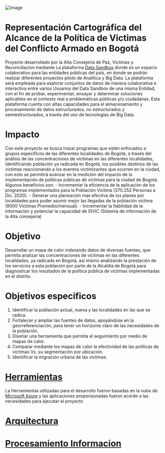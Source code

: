 ![image](https://user-images.githubusercontent.com/93198276/138985146-157ac5a4-5c30-45a9-b7ea-9cde05892757.png)


# Representación Cartográfica del Alcance de la Política de Victimas del Conflicto Armado en Bogotá
Proyecto desarrollado por la Alta Consejeria de Paz, Victimas y Reconciliacion mediante  La plataforma [Data Sandbox](https://sandbox.datos.gov.co/#!/inicio) donde es un espacio colaborativo para las entidades públicas del país, en donde se podrán realizar diferentes proyectos piloto de Analítica y Big Data. La plataforma será empleada para explorar conjuntos de datos de manera colaborativa e interactiva entre varios Usuarios del Data Sandbox de una misma Entidad, con el fin de probar, experimentar, ensayar y determinar soluciones aplicables en el contexto real a problemáticas públicas y/o ciudadanas. Esta plataforma cuenta con altas capacidades para el almacenamiento y procesamiento de datos estructurados, no estructurados y semiestructurados, a través del uso de tecnologías de Big Data.

# Impacto
Con este proyecto se busca trazar programas que estén enfocados a grupos específicos de las diferentes localidades de Bogotá, a través del análisis de las concentraciones de víctimas en las diferentes localidades, identificando población ya radicada en Bogotá, los posibles destinos de las víctimas reaccionando a los eventos victimizantes que ocurren en la ciudad, con esto se permitirá avanzar en la medición del impacto de la implementación de políticas públicas de víctimas para la ciudad de Bogotá. Algunos beneficios son: - Incrementar la eficiencia de la aplicación de los programas implementados para la Población Victima (370.252 Personas a Dic. 2020). - Generar una planeación mas efectiva de los planes por localidades para poder asumir mejor las llegadas de la población victima (9000 Victimas Promedio/mensual). - Incrementar la fiabilidad de la información y potenciar la capacidad de SIVIC (Sistema de información de la Alta consejería) 

# Objetivo
Desarrollar un mapa de calor indexando datos de diversas fuentes, que permita analizar las concentraciones de víctimas en las diferentes localidades, ya radicada en Bogotá, así mismo analizando la prestación de los servicios a esta población por parte de la Alcaldía de Bogotá para diagnosticar los resultados de la política pública de víctimas implementadas en el distrito.

# Objetivos especificos
1) Identificar la población actual, nueva y las localidades en las que se radica. 
2) Fortalecer y ampliar las fuentes de datos, apoyándose en la georreferenciación, para tener un horizonte claro de las necesidades de la población.
3) Diseñar una herramienta que permita el seguimiento por medio de mapas de calor.
4) Comparar mediante los mapas de calor la efectividad de las políticas de víctimas Vs. su segmentación por ubicación. 
4) Identificar la migración urbana de las víctimas. 

# [Herramientas](https://github.com/ObservatorioVictimas/ObservatorioVictimas-Representacion-Cartografica-del-Alcance-de-la-Politica-de-Victimas-del-Conflict/blob/main/Herramientas/README.md)
La Herramientas utilizadas para el desarrollo fueron basadas en la nube de [Microsoft Azure](https://azure.microsoft.com/es-es/) y las aplicaciones proporsionadas fueron acorde a las necesidades para ejecutar el proyecto

# [Arquitectura](https://github.com/ObservatorioVictimas/ObservatorioVictimas-Representacion-Cartografica-del-Alcance-de-la-Politica-de-Victimas-del-Conflict/tree/main/Arquitectura)

# [Procesamiento Informacion](https://github.com/ObservatorioVictimas/ObservatorioVictimas-Representacion-Cartografica-del-Alcance-de-la-Politica-de-Victimas-del-Conflict/tree/main/Arquitectura)

